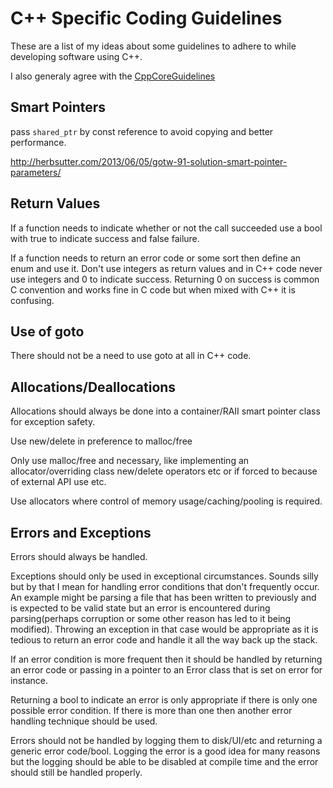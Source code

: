 # C++ Specific Coding Guidelines

These are a list of my ideas about some guidelines to adhere to while
developing software using C++.

I also generaly agree with the
[CppCoreGuidelines](https://github.com/isocpp/CppCoreGuidelines/blob/master/CppCoreGuidelines.md)

## Smart Pointers

pass `shared_ptr` by const reference to avoid copying and better performance.

http://herbsutter.com/2013/06/05/gotw-91-solution-smart-pointer-parameters/

## Return Values

If a function needs to indicate whether or not the call succeeded use a bool
with true to indicate success and false failure.

If a function needs to return an error code or some sort then define an enum
and use it. Don't use integers as return values and in C++ code never use
integers and 0 to indicate success. Returning 0 on success is common C
convention and works fine in C code but when mixed with C++ it is confusing.

## Use of goto

There should not be a need to use goto at all in C++ code.

## Allocations/Deallocations

Allocations should always be done into a container/RAII smart pointer class for
exception safety.

Use new/delete in preference to malloc/free

Only use malloc/free and necessary, like implementing an allocator/overriding
class new/delete operators etc or if forced to because of external API use etc.

Use allocators where control of memory usage/caching/pooling is required.

## Errors and Exceptions

Errors should always be handled.

Exceptions should only be used in exceptional circumstances. Sounds silly but
by that I mean for handling error conditions that don't frequently occur. An
example might be parsing a file that has been written to previously and is
expected to be valid state but an error is encountered during parsing(perhaps
corruption or some other reason has led to it being modified). Throwing an
exception in that case would be appropriate as it is tedious to return an error
code and handle it all the way back up the stack.

If an error condition is more frequent then it should be handled by returning
an error code or passing in a pointer to an Error class that is set on error
for instance.

Returning a bool to indicate an error is only appropriate if there is only one
possible error condition. If there is more than one then another error handling
technique should be used.

Errors should not be handled by logging them to disk/UI/etc and returning a
generic error code/bool. Logging the error is a good idea for many reasons but the
logging should be able to be disabled at compile time and the error should
still be handled properly.
